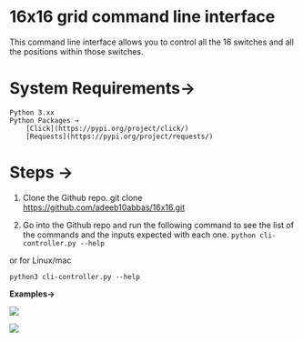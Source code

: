 # 16x16 grid command line interface

This command line interface allows you to control all the 16 switches and all the positions within those switches.

# System Requirements→
    Python 3.xx
    Python Packages →
        [Click](https://pypi.org/project/click/) 
        [Requests](https://pypi.org/project/requests/)


# Steps →
1. Clone the Github repo. 
    git clone https://github.com/adeeb10abbas/16x16.git


2. Go into the Github repo and run the following command to see the list of the commands and the inputs expected with each one.
    `python cli-controller.py --help`

or for Linux/mac

    python3 cli-controller.py --help

**Examples→**


![](https://paper-attachments.dropbox.com/s_79B124A28AFC511CB034C5169E7358F6244F4F01962B4744DCB7EC937A24945E_1562093807163_image.png)

![](https://paper-attachments.dropbox.com/s_79B124A28AFC511CB034C5169E7358F6244F4F01962B4744DCB7EC937A24945E_1562093945015_image.png)



